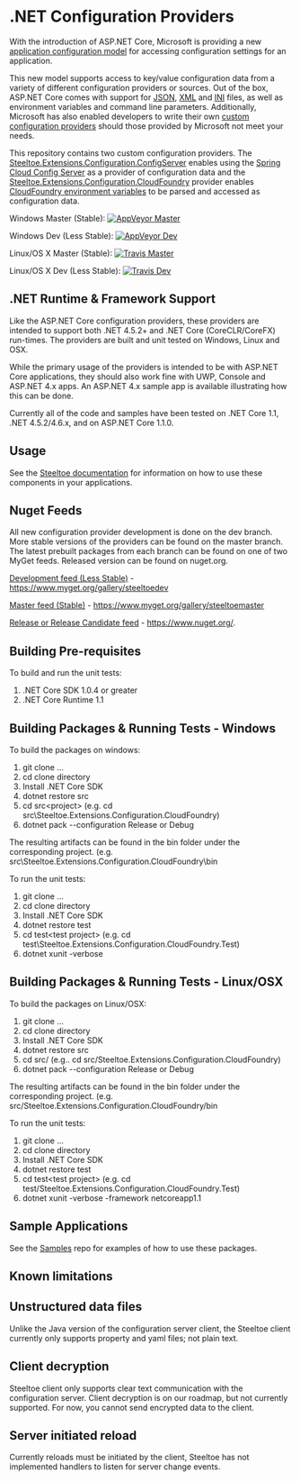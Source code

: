 # .NET Configuration Providers

With the introduction of ASP.NET Core, Microsoft is providing a new [application configuration model](https://docs.asp.net/en/latest/fundamentals/configuration.html) for accessing configuration settings for an application. 

This new model supports access to key/value configuration data from a variety of different configuration providers or sources. Out of the box, ASP.NET Core comes with support for [JSON](https://github.com/aspnet/Configuration/tree/dev/src/Microsoft.Extensions.Configuration.Json), [XML](https://github.com/aspnet/Configuration/tree/dev/src/Microsoft.Extensions.Configuration.Xml) and [INI](https://github.com/aspnet/Configuration/tree/dev/src/Microsoft.Extensions.Configuration.Ini) files, as well as environment variables and command line parameters.  Additionally, Microsoft has also enabled developers to write their own [custom configuration providers](https://docs.asp.net/en/latest/fundamentals/configuration.html#custom-config-providers) should those provided by Microsoft not meet your needs.

This repository contains two custom configuration providers.  The [Steeltoe.Extensions.Configuration.ConfigServer](https://github.com/SteeltoeOSS/Configuration/tree/master/src/Steeltoe.Extensions.Configuration.ConfigServer) enables using the [Spring Cloud Config Server](https://projects.spring.io/spring-cloud/) as a provider of configuration data and the [Steeltoe.Extensions.Configuration.CloudFoundry](https://github.com/SteeltoeOSS/Configuration/tree/master/src/Steeltoe.Extensions.Configuration.CloudFoundry) provider enables [CloudFoundry environment variables](https://docs.cloudfoundry.org) to be parsed and accessed as configuration data.

Windows Master (Stable):  [![AppVeyor Master](https://ci.appveyor.com/api/projects/status/27c2hd0460aac1cs/branch/master?svg=true)](https://ci.appveyor.com/project/steeltoe/Configuration)

Windows Dev (Less Stable):  [![AppVeyor Dev](https://ci.appveyor.com/api/projects/status/27c2hd0460aac1cs/branch/dev?svg=true)](https://ci.appveyor.com/project/steeltoe/Configuration)

Linux/OS X Master (Stable): [![Travis Master](https://travis-ci.org/SteeltoeOSS/Configuration.svg?branch=master)](https://travis-ci.org/SteeltoeOSS/Configuration)

Linux/OS X Dev (Less Stable): [![Travis Dev](https://travis-ci.org/SteeltoeOSS/Configuration.svg?branch=dev)](https://travis-ci.org/SteeltoeOSS/Configuration)

## .NET Runtime & Framework Support

Like the ASP.NET Core configuration providers, these providers are intended to support both .NET 4.5.2+ and .NET Core (CoreCLR/CoreFX) run-times.  The providers are built and unit tested on Windows, Linux and OSX.

While the primary usage of the providers is intended to be with ASP.NET Core applications, they should also work fine with UWP, Console and ASP.NET 4.x apps. An ASP.NET 4.x sample app is available illustrating how this can be done.

Currently all of the code and samples have been tested on .NET Core 1.1, .NET 4.5.2/4.6.x, and on ASP.NET Core 1.1.0.

## Usage

See the [Steeltoe documentation](https://steeltoe.io/) for information on how to use these components in your applications.

## Nuget Feeds

All new configuration provider development is done on the dev branch. More stable versions of the providers can be found on the master branch. The latest prebuilt packages from each branch can be found on one of two MyGet feeds. Released version can be found on nuget.org.

[Development feed (Less Stable)](https://www.myget.org/gallery/steeltoedev) - https://www.myget.org/gallery/steeltoedev

[Master feed (Stable)](https://www.myget.org/gallery/steeltoemaster) - https://www.myget.org/gallery/steeltoemaster

[Release or Release Candidate feed](https://www.nuget.org/) - https://www.nuget.org/. 

## Building Pre-requisites

To build and run the unit tests:

1. .NET Core SDK 1.0.4 or greater
1. .NET Core Runtime 1.1

## Building Packages & Running Tests - Windows

To build the packages on windows:

1. git clone ...
1. cd clone directory
1. Install .NET Core SDK
1. dotnet restore src
1. cd src\<project> (e.g. cd src\Steeltoe.Extensions.Configuration.CloudFoundry)
1. dotnet pack --configuration Release or Debug

The resulting artifacts can be found in the bin folder under the corresponding project. (e.g. src\Steeltoe.Extensions.Configuration.CloudFoundry\bin

To run the unit tests:

1. git clone ...
1. cd clone directory
1. Install .NET Core SDK 
1. dotnet restore test
1. cd test\<test project> (e.g. cd test\Steeltoe.Extensions.Configuration.CloudFoundry.Test)
1. dotnet xunit -verbose 

## Building Packages & Running Tests - Linux/OSX

To build the packages on Linux/OSX:

1. git clone ...
1. cd clone directory
1. Install .NET Core SDK
1. dotnet restore src
1. cd src/<project> (e.g.. cd src/Steeltoe.Extensions.Configuration.CloudFoundry)
1. dotnet pack --configuration Release or Debug

The resulting artifacts can be found in the bin folder under the corresponding project. (e.g. src/Steeltoe.Extensions.Configuration.CloudFoundry/bin

To run the unit tests:

1. git clone ...
1. cd clone directory
1. Install .NET Core SDK 
1. dotnet restore test
1. cd test\<test project> (e.g. cd test/Steeltoe.Extensions.Configuration.CloudFoundry.Test)
1. dotnet xunit -verbose -framework netcoreapp1.1

## Sample Applications

See the [Samples](https://github.com/SteeltoeOSS/Samples) repo for examples of how to use these packages.

## Known limitations

## Unstructured data files

Unlike the Java version of the configuration server client, the Steeltoe client currently only supports property and yaml files; not plain text.

## Client decryption

Steeltoe client only supports clear text communication with the configuration server. Client decryption is on our roadmap, but not currently supported. For now, you cannot send encrypted data to the client.

## Server initiated reload

Currently reloads must be initiated by the client, Steeltoe has not implemented handlers to listen for server change events.
